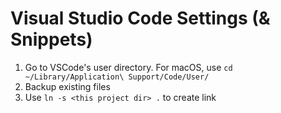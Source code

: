 # Visual Studio Code Settings (& Snippets)

1. Go to VSCode's user directory. For macOS, use `cd ~/Library/Application\ Support/Code/User/`
2. Backup existing files
3. Use `ln -s <this project dir> .` to create link

